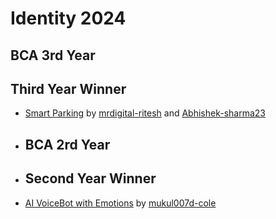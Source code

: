 # Identity 2024

## BCA 3rd Year 
## Third Year Winner

- [Smart Parking](https://github.com/mrdigital-ritesh/smartparking) by [mrdigital-ritesh](https://github.com/mrdigital-ritesh) and [Abhishek-sharma23](https://github.com/Abhishek-sharma23)

- ## BCA 2rd Year
- ## Second Year Winner

- [AI VoiceBot with Emotions](https://github.com/mukul007d-cole/VoiceBotwithEmotions.git) by [mukul007d-cole](https://github.com/mukul007d-cole)

